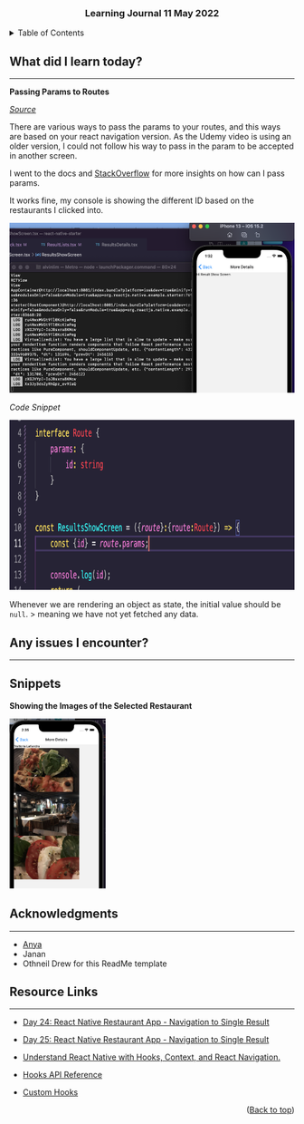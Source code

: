 <div id="top"></div>

<br />

<h3 align="center">Learning Journal 11 May 2022</h3>

<!-- TABLE OF CONTENTS -->
<details>
  <summary>Table of Contents</summary>
  <ul>
    <li><a href="#what-did-i-learn-today">What did I learn today?</a></li>
    <li><a href="#any-issues-i-encounter">Any issues I encounter?</a></li>
    <li><a href="#snippets">Snippets</a></li>
    <li><a href="#acknowledgments">Acknowledgments</a></li>
    <li><a href="#resource-links">Resource Links</a></li>
  </ul>
</details>

<!-- ABOUT THE PROJECT -->
## What did I learn today? ##
----
<!-- Type what you learnt here -->
**Passing Params to Routes**

*[Source](https://reactnavigation.org/docs/params/)*

There are various ways to pass the params to your routes, and this ways are based on your react navigation version. As the Udemy video is using an older version, I could not follow his way to pass in the param to be accepted in another screen. 

I went to the docs and [StackOverflow](https://stackoverflow.com/questions/60769220/typeerror-props-navigation-getparam-is-not-a-function-inprops-navigation-get) for more insights on how can I pass params.

It works fine, my console is showing the different ID based on the restaurants I clicked into.

<img src = './img/passingParams.png' height = '300' />

*Code Snippet*

<img src = './img/codeSnippet1.png' height = '300' />

Whenever we are rendering an object as state, the initial value should be `null`. > meaning we have not yet fetched any data.

## Any issues I encounter? ##
----
<!-- Type Your Issues Faced today Here -->

## Snippets ##

**Showing the Images of the Selected Restaurant**

<img src = './img/codeSnippet2.png' height = '300' />

<!-- ACKNOWLEDGMENTS -->
## Acknowledgments ##
----
* [Anya](https://github.com/huanganya/react-native-starter)
* Janan
* Othneil Drew for this ReadMe template

<!-- Resource Links -->
## Resource Links ##
----

* [Day 24: React Native Restaurant App - Navigation to Single Result](https://docs.google.com/document/d/1YHYjEg00tK1dWpwxV0v2FefcmLr-A1OfKVrpPw2DwDU/edit#heading=h.e9flh4v041dw)

* [Day 25: React Native Restaurant App - Navigation to Single Result](https://docs.google.com/document/d/1r1bZSt7AudY1e2cr7j6yAAILupXcYy-QbWT_WXlOefU/edit)

* [Understand React Native with Hooks, Context, and React Navigation.](https://nlbsg.udemy.com/course/the-complete-react-native-and-redux-course/learn/lecture/15706480#overview)

* [Hooks API Reference](https://reactjs.org/docs/hooks-reference.html)

* [Custom Hooks](https://reactjs.org/docs/hooks-custom.html)

<p align="right">(<a href="#top">Back to top</a>)</p>

